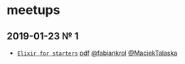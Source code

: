 # meetups

## 2019-01-23 № 1

-  [`Elixir for starters`](https://elixir-wroclaw.github.io/elixir-intro/) [pdf](./2019-01-23/elixir-for-starters.pdf) [@fabiankrol](https://github.com/fabiankrol) [@MaciekTalaska](https://github.com/maciektalaska) 
